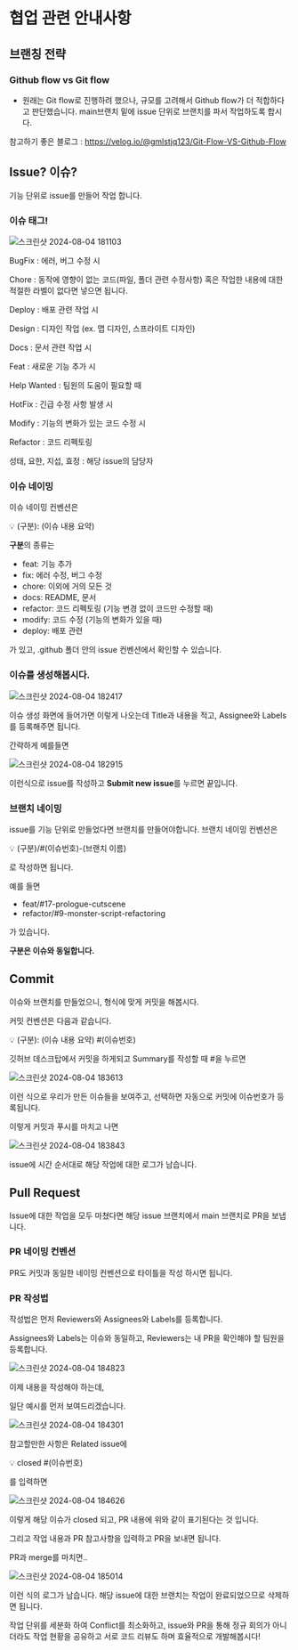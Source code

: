 # 협업 관련 안내사항

## 브랜칭 전략

### Github flow vs Git flow

- 원래는 Git flow로 진행하려 했으나, 규모를 고려해서 Github flow가 더 적합하다고 판단했습니다.
main브랜치 밑에 issue 단위로 브랜치를 파서 작업하도록 합시다.

참고하기 좋은 블로그 : https://velog.io/@gmlstjq123/Git-Flow-VS-Github-Flow

## Issue? 이슈?

기능 단위로 issue를 만들어 작업 합니다.

### 이슈 태그!

![스크린샷 2024-08-04 181103](https://github.com/user-attachments/assets/afe86d8b-4197-4e70-8097-64d3488e825a)

BugFix : 에러, 버그 수정 시

Chore : 동작에 영향이 없는 코드(파일, 폴더 관련 수정사항) 혹은 작업한 내용에 대한 적절한 라벨이 없다면 넣으면 됩니다.

Deploy : 배포 관련 작업 시

Design : 디자인 작업 (ex. 맵 디자인, 스프라이트 디자인)

Docs : 문서 관련 작업 시

Feat : 새로운 기능 추가 시

Help Wanted : 팀원의 도움이 필요할 때

HotFix : 긴급 수정 사항 발생 시

Modify : 기능의 변화가 있는 코드 수정 시

Refactor : 코드 리펙토링

성태, 요한, 지섭, 효정 : 해당 issue의 담당자

### 이슈 네이밍

이슈 네이밍 컨벤션은

<aside>
💡 (구분): (이슈 내용 요약)

</aside>

**구분**의 종류는

- feat: 기능 추가
- fix: 에러 수정, 버그 수정
- chore: 이외에 거의 모든 것
- docs: README, 문서
- refactor: 코드 리펙토링 (기능 변경 없이 코드만 수정할 때)
- modify: 코드 수정 (기능의 변화가 있을 때)
- deploy: 배포 관련

가 있고, .github 폴더 안의 issue 컨벤션에서 확인할 수 있습니다.

### 이슈를 생성해봅시다.

![스크린샷 2024-08-04 182417](https://github.com/user-attachments/assets/02e615a8-9197-4a36-b69c-bd5d51a6f50f)

이슈 생성 화면에 들어가면 이렇게 나오는데 Title과 내용을 적고, Assignee와 Labels를 등록해주면 됩니다.

간략하게 예를들면

![스크린샷 2024-08-04 182915](https://github.com/user-attachments/assets/6d3f73fe-7159-4228-8e4c-f976ebef48ab)

이런식으로 issue를 작성하고 **Submit new issue**를 누르면 끝입니다.

### 브랜치 네이밍

issue를 기능 단위로 만들었다면 브랜치를 만들어야합니다. 브랜치 네이밍 컨벤션은

<aside>
💡 (구분)/#(이슈번호)-(브랜치 이름)

</aside>

로 작성하면 됩니다.

예를 들면

- feat/#17-prologue-cutscene
- refactor/#9-monster-script-refactoring

가 있습니다.

**구분은 이슈와 동일합니다.**

## Commit

이슈와 브랜치를 만들었으니, 형식에 맞게 커밋을 해봅시다.

커밋 컨벤션은 다음과 같습니다.

<aside>
💡 (구분): (이슈 내용 요약) #(이슈번호)

</aside>

깃허브 데스크탑에서 커밋을 하게되고 Summary를 작성할 때 #을 누르면

![스크린샷 2024-08-04 183613](https://github.com/user-attachments/assets/1442dd21-6e1c-4994-a8a6-1d97d5417670)

이런 식으로 우리가 만든 이슈들을 보여주고, 선택하면 자동으로 커밋에 이슈번호가 등록됩니다.

이렇게 커밋과 푸시를 마치고 나면

![스크린샷 2024-08-04 183843](https://github.com/user-attachments/assets/907868ce-4f60-4ede-9251-64868f523664)

issue에 시간 순서대로 해당 작업에 대한 로그가 남습니다.

## Pull Request

Issue에 대한 작업을 모두 마쳤다면 해당 issue 브랜치에서 main 브랜치로 PR을 보냅니다.

### PR 네이밍 컨벤션

PR도 커밋과 동일한 네이밍 컨벤션으로 타이틀을 작성 하시면 됩니다.

### PR 작성법

작성법은 먼저 Reviewers와 Assignees와 Labels를 등록합니다.

Assignees와 Labels는 이슈와 동일하고, Reviewers는 내 PR을 확인해야 할 팀원을 등록합니다.

![스크린샷 2024-08-04 184823](https://github.com/user-attachments/assets/b64cdc0b-9e92-4bfe-b6a5-f20c8cbb9d52)

이제 내용을 작성해야 하는데,

일단 예시를 먼저 보여드리겠습니다.

![스크린샷 2024-08-04 184301](https://github.com/user-attachments/assets/2300281e-b366-45a7-9acb-ab34d51954a0)

참고할만한 사항은 Related issue에

<aside>
💡 closed #(이슈번호)

</aside>

를 입력하면

![스크린샷 2024-08-04 184626](https://github.com/user-attachments/assets/24cf6782-f919-4459-93e3-9716ff9859d3)

이렇게 해당 이슈가 closed 되고, PR 내용에 위와 같이 표기된다는 것 입니다.

그리고 작업 내용과 PR 참고사항을 입력하고 PR을 보내면 됩니다.

PR과 merge를 마치면..

![스크린샷 2024-08-04 185014](https://github.com/user-attachments/assets/84cd536d-9e71-471a-a198-8201ebe7da87)

이런 식의 로그가 남습니다. 해당 issue에 대한 브랜치는 작업이 완료되었으므로 삭제하면 됩니다.

작업 단위를 세분화 하여 Conflict를 최소화하고, issue와 PR을 통해 정규 회의가 아니더라도 작업 현황을 공유하고 서로 코드 리뷰도 하며 효율적으로 개발해봅시다!